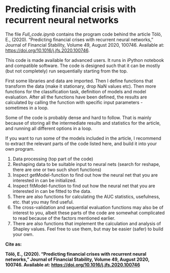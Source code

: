 # Predicting financial crisis with recurrent neural networks

The file *Full_code.ipynb* contains the program code behind the article Tölö, E., (2020). “Predicting financial crises with recurrent neural networks,” Journal of Financial Stability, Volume 49, August 2020, 100746. Available at: https://doi.org/10.1016/j.jfs.2020.100746.

This code is made available for advanced users. It runs in iPython notebook and compatible software. The code is designed such that it can be mostly (but not completely) run sequentially starting from the top.

First some libraries and data are imported. Then I define functions that transform the data (make it stationary, drop NaN values etc). Then more functions for the classification task, definition of models and model evaluation. After all the functions have been defined, the results are calculated by calling the function with specific input parameters - sometimes in a loop.

Some of the code is probably dense and hard to follow. That is mainly because of storing all the intermediate results and statistics for the article, and running all different options in a loop.

If you want to run some of the models included in the article, I recommend to extract the relevant parts of the code listed here, and build it into your own program.
 1. Data processing (top part of the code)
 2. Reshaping data to be suitable input to neural nets (search for reshape, there are one or two such short functions)
 3. Inspect getModel-function to find out how the neural net that you are interested in can be initialized.
 4. Inspect fitModel-function to find out how the neural net that you are interested in can be fitted to the data.
 5. There are also functions for calculating the AUC statistics, usefulness, etc. that you may find useful.
 6. The cross-validation and sequential evaluation functions may also be of interest to you, albeit these parts of the code are somewhat complicated to read because of the factors mentioned earlier.
 7. There are also functions that implement the calculation and analysis of Shapley values. Feel free to use them, but may be easier (safer) to build your own.
 
**Cite as:**
 
**Tölö, E., (2020). “Predicting financial crises with recurrent neural networks,” Journal of Financial Stability, Volume 49, August 2020, 100746. Available at: https://doi.org/10.1016/j.jfs.2020.100746**
